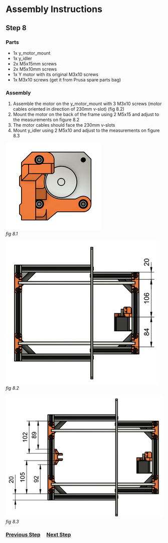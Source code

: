 # Assembly Instructions

## Step 8

### Parts

* 1x y_motor_mount
* 1x y_idler
* 2x M5x15mm screws
* 2x M5x10mm screws
* 1x Y motor with its original M3x10 screws
* 1x M3x10 screws (get it from Prusa spare parts bag)

### Assembly

1. Assemble the motor on the y_motor_mount with 3 M3x10 screws (motor cables oriented in direction of 230mm v-slot) (fig 8.2)
1. Mount the motor on the back of the frame using 2 M5x15 and adjust to the measurements on figure 8.2
1. The motor cables should face the 230mm v-slots
1. Mount y_idler using 2 M5x10 and adjust to the measurements on figure 8.3



![](img/fig8.1.png)\
*fig 8.1*

![](img/fig8.2.png)\
*fig 8.2*


![](img/fig8.3.png)\
*fig 8.3*

### [Previous Step](step07.md) &nbsp;&nbsp;&nbsp; [Next Step](step09.md)